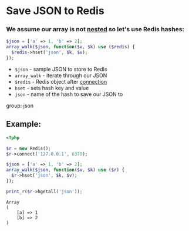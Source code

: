 # Save JSON to Redis

### We assume our array is not [nested](/) so let's use Redis hashes:

```php
$json = ['a' => 1, 'b' => 2];
array_walk($json, function($v, $k) use ($redis) {
  $redis->hset('json', $k, $v);
});
```

- `$json` - sample JSON to store to Redis
- `array_walk` - iterate through our JSON
- `$redis` - Redis object after [connection](/php-redis/how-to-connect-to-redis)
- `hset` - sets hash key and value
- `json` - name of the hash to save our JSON to

group: json

## Example: 
```php
<?php

$r = new Redis(); 
$r->connect('127.0.0.1', 6379);

$json = ['a' => 1, 'b' => 2];
array_walk($json, function($v, $k) use ($r) {
  $r->hset('json', $k, $v);
});

print_r($r->hgetall('json'));
```
```
Array
(
    [a] => 1
    [b] => 2
)

```

